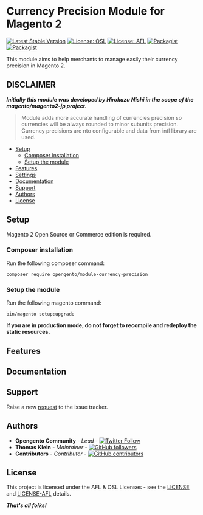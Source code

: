 # Currency Precision Module for Magento 2

[![Latest Stable Version](https://img.shields.io/packagist/v/opengento/module-currency-precision.svg?style=flat-square)](https://packagist.org/packages/opengento/module-currency-precision)
[![License: OSL](https://img.shields.io/github/license/opengento/magento2-currency-precision.svg?style=flat-square)](./LICENSE)
[![License: AFL](https://img.shields.io/github/license/opengento/magento2-currency-precision.svg?style=flat-square)](./LICENSE_AFL)
[![Packagist](https://img.shields.io/packagist/dt/opengento/module-currency-precision.svg?style=flat-square)](https://packagist.org/packages/opengento/module-currency-precision/stats)
[![Packagist](https://img.shields.io/packagist/dm/opengento/module-currency-precision.svg?style=flat-square)](https://packagist.org/packages/opengento/module-currency-precision/stats)

This module aims to help merchants to manage easily their currency precision in Magento 2.

## DISCLAIMER

***Initially this module was developed by Hirokazu Nishi in the scope of the magento/magento2-jp project.***

> Module adds more accurate handling of currencies precision so currencies will be always rounded to minor subunits precision. 
> Currency precisions are nto configurable and data from intl library are used.

- [Setup](#setup)
    - [Composer installation](#composer-installation)
    - [Setup the module](#setup-the-module)
- [Features](#features)
- [Settings](#settings)
- [Documentation](#documentation)
- [Support](#support)
- [Authors](#authors)
- [License](#license)

## Setup

Magento 2 Open Source or Commerce edition is required.

###  Composer installation

Run the following composer command:

```
composer require opengento/module-currency-precision
```

### Setup the module

Run the following magento command:

```
bin/magento setup:upgrade
```

**If you are in production mode, do not forget to recompile and redeploy the static resources.**

## Features

## Documentation

## Support

Raise a new [request](https://github.com/opengento/magento2-currency-precision/issues) to the issue tracker.

## Authors

- **Opengento Community** - *Lead* - [![Twitter Follow](https://img.shields.io/twitter/follow/opengento.svg?style=social)](https://twitter.com/opengento)
- **Thomas Klein** - *Maintainer* - [![GitHub followers](https://img.shields.io/github/followers/thomas-kl1.svg?style=social)](https://github.com/thomas-kl1)
- **Contributors** - *Contributor* - [![GitHub contributors](https://img.shields.io/github/contributors/opengento/magento2-currency-precision.svg?style=flat-square)](https://github.com/opengento/magento2-currency-precision/graphs/contributors)

## License

This project is licensed under the AFL & OSL Licenses - see the [LICENSE](./LICENSE) and [LICENSE-AFL](./LICENSE_AFL) details.

***That's all folks!***
